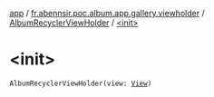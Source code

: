 [app](../../index.md) / [fr.abennsir.poc.album.app.gallery.viewholder](../index.md) / [AlbumRecyclerViewHolder](index.md) / [&lt;init&gt;](./-init-.md)

# &lt;init&gt;

`AlbumRecyclerViewHolder(view: `[`View`](https://developer.android.com/reference/android/view/View.html)`)`